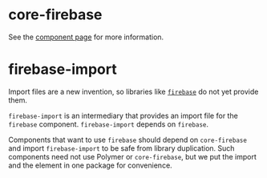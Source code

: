 core-firebase
=============

See the [component page](http://polymer-project.org/docs/elements/core-elements.html#core-firebase) for more information.

firebase-import
===============

Import files are a new invention, so libraries like [`firebase`](http://firebase.com) do not yet provide them.

`firebase-import` is an intermediary that provides an import file for the `firebase` component. `firebase-import` depends on `firebase`.

Components that want to use `firebase` should depend on `core-firebase` and import `firebase-import` to be safe from library duplication. 
Such components need not use Polymer or `core-firebase`, but we put the import and the element in one package for convenience.
